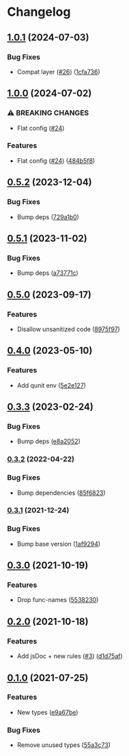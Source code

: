 # Changelog

## [1.0.1](https://github.com/mauriciolauffer/eslint-config-mlauffer-ui5/compare/v1.0.0...v1.0.1) (2024-07-03)


### Bug Fixes

* Compat layer ([#26](https://github.com/mauriciolauffer/eslint-config-mlauffer-ui5/issues/26)) ([1cfa736](https://github.com/mauriciolauffer/eslint-config-mlauffer-ui5/commit/1cfa736138657a02d37d6e48d7b96aecb3e5a58f))

## [1.0.0](https://github.com/mauriciolauffer/eslint-config-mlauffer-ui5/compare/v0.5.2...v1.0.0) (2024-07-02)


### ⚠ BREAKING CHANGES

* Flat config ([#24](https://github.com/mauriciolauffer/eslint-config-mlauffer-ui5/issues/24))

### Features

* Flat config ([#24](https://github.com/mauriciolauffer/eslint-config-mlauffer-ui5/issues/24)) ([484b5f8](https://github.com/mauriciolauffer/eslint-config-mlauffer-ui5/commit/484b5f8486305985cfd4ab58f11811bce1c1f129))

## [0.5.2](https://github.com/mauriciolauffer/eslint-config-mlauffer-ui5/compare/v0.5.1...v0.5.2) (2023-12-04)


### Bug Fixes

* Bump deps ([729a1b0](https://github.com/mauriciolauffer/eslint-config-mlauffer-ui5/commit/729a1b0fba00679cd30a580feb423b78a26054fe))

## [0.5.1](https://github.com/mauriciolauffer/eslint-config-mlauffer-ui5/compare/v0.5.0...v0.5.1) (2023-11-02)


### Bug Fixes

* Bump deps ([a73771c](https://github.com/mauriciolauffer/eslint-config-mlauffer-ui5/commit/a73771cc8bc520982f34a02dced405ed16d0ce66))

## [0.5.0](https://github.com/mauriciolauffer/eslint-config-mlauffer-ui5/compare/v0.4.0...v0.5.0) (2023-09-17)


### Features

* Disallow unsanitized code ([8975f97](https://github.com/mauriciolauffer/eslint-config-mlauffer-ui5/commit/8975f97686a36a855192122d4de823d78dc4b564))

## [0.4.0](https://github.com/mauriciolauffer/eslint-config-mlauffer-ui5/compare/v0.3.3...v0.4.0) (2023-05-10)


### Features

* Add qunit env ([5e2e127](https://github.com/mauriciolauffer/eslint-config-mlauffer-ui5/commit/5e2e127d8824f26a0edcbafe06049094fee8fb02))

## [0.3.3](https://github.com/mauriciolauffer/eslint-config-mlauffer-ui5/compare/v0.3.2...v0.3.3) (2023-02-24)


### Bug Fixes

* Bump deps ([e8a2052](https://github.com/mauriciolauffer/eslint-config-mlauffer-ui5/commit/e8a20523d6dd1affb1502703777855b7381094ab))

### [0.3.2](https://github.com/mauriciolauffer/eslint-config-mlauffer-ui5/compare/v0.3.1...v0.3.2) (2022-04-22)


### Bug Fixes

* Bump dependencies ([85f6823](https://github.com/mauriciolauffer/eslint-config-mlauffer-ui5/commit/85f68234011948f43d671e4832f1c82df6b7c780))

### [0.3.1](https://www.github.com/mauriciolauffer/eslint-config-mlauffer-ui5/compare/v0.3.0...v0.3.1) (2021-12-24)


### Bug Fixes

* Bump base version ([1af9294](https://www.github.com/mauriciolauffer/eslint-config-mlauffer-ui5/commit/1af929464c35a4e99993c8a0bdd24cf9b988ae42))

## [0.3.0](https://www.github.com/mauriciolauffer/eslint-config-mlauffer-ui5/compare/v0.2.0...v0.3.0) (2021-10-19)


### Features

* Drop func-names ([5538230](https://www.github.com/mauriciolauffer/eslint-config-mlauffer-ui5/commit/5538230d105556b72cdfdd4636b9d5dddb234aaf))

## [0.2.0](https://www.github.com/mauriciolauffer/eslint-config-mlauffer-ui5/compare/v0.1.0...v0.2.0) (2021-10-18)


### Features

* Add jsDoc + new rules ([#3](https://www.github.com/mauriciolauffer/eslint-config-mlauffer-ui5/issues/3)) ([d1d75af](https://www.github.com/mauriciolauffer/eslint-config-mlauffer-ui5/commit/d1d75af7c85f23fed8531115d96ee63728d96d45))

## [0.1.0](https://www.github.com/mauriciolauffer/eslint-config-mlauffer-ui5/compare/v0.0.2...v0.1.0) (2021-07-25)


### Features

* New types ([e9a67be](https://www.github.com/mauriciolauffer/eslint-config-mlauffer-ui5/commit/e9a67be2aa1f32ffadac93d609518a763811d512))


### Bug Fixes

* Remove unused types ([55a3c73](https://www.github.com/mauriciolauffer/eslint-config-mlauffer-ui5/commit/55a3c736d93e13d2e3fda8417665eaba277c759c))
